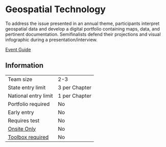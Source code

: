 # Geospatial Technology

To address the issue presented in an annual theme, participants interpret geospatial data and develop a digital portfolio
containing maps, data, and pertinent documentation.
Semifinalists defend their projections and visual infographic
during a presentation/interview.

[Event Guide](https://lwsd.sharepoint.com/:b:/r/sites/GR-JHS-TechnologyStudentAssociation-SCA/Shared%20Documents/23-24/Competition/Event%20Guides/HS%20-%20Geospatial%20Technology.pdf)

## Information

|                             |               |
| --------------------------- | ------------- |
| Team size                   | 2-3           |
| State entry limit           | 3 per Chapter |
| National entry limit        | 1 per Chapter |
| Portfolio required          | No            |
| Early entry                 | No            |
| Requires test               | No            |
| [Onsite Only](/#terms)      | No            |
| [Toolbox required](/#terms) | No            |
